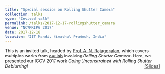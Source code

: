 ```yaml
---
title: "Special session on Rolling Shutter Camera" 
collection: talks
type: "Invited talk"
permalink: /talks/2017-12-17-rollingshutter_camera
venue: "NCVPRIPG 2017"
date: 2017-12-18
location: "IIT Mandi, Himachal Pradesh, India"
---
```

<p style="text-align:left;">
   This is an invited talk, headed by <a href="http://www.ee.iitm.ac.in/~raju/">Prof. A. N. Rajagopalan</a>, which covers multiples works from <a href="http://www.ee.iitm.ac.in/ipcvlab/">our lab</a> involving <i>Rolling Shutter Camera</i>. Here, we presented our ICCV 2017 work <i>Going Unconstrained with Rolling Shutter Deblurring! </i>  
    <span style="float:right;">
          <a href="https://drive.google.com/open?id=1y7Eb3jBU756K3mi84gv0DDREvQYGLDs8">&#91;Slides&#93;</a>  
    </span>
</p>

           
    
